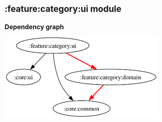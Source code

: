 # :feature:category:ui module
## Dependency graph
![Dependency graph](../../../docs/images/graphs/dep_graph_feature_category_ui.svg)
